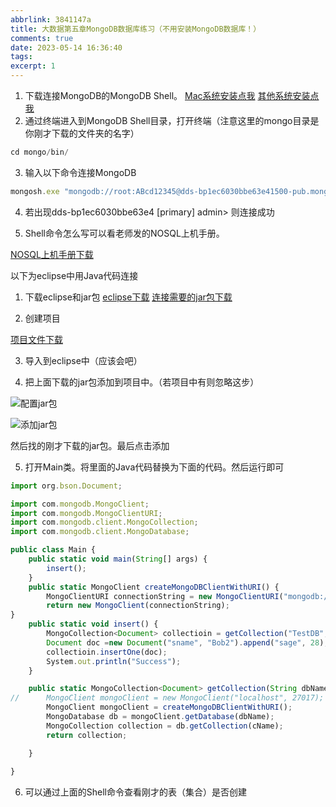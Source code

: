 ```yaml
---
abbrlink: 3841147a
title: 大数据第五章MongoDB数据库练习（不用安装MongoDB数据库！）
comments: true
date: 2023-05-14 16:36:40
tags:
excerpt: 1
--- 
```


1. 下载连接MongoDB的MongoDB Shell。
[Mac系统安装点我](https://pan.baidu.com/s/1ZPRwSbpF7o07NPwuPD1Fuw?pwd=fwt9)
[其他系统安装点我](https://www.mongodb.com/try/download/shell)
2. 通过终端进入到MongoDB Shell目录，打开终端（注意这里的mongo目录是你刚才下载的文件夹的名字）

``` javascript
cd mongo/bin/
```

3. 输入以下命令连接MongoDB

``` javascript
mongosh.exe "mongodb://root:ABcd12345@dds-bp1ec6030bbe63e41500-pub.mongodb.rds.aliyuncs.com:3717/admin?replicaSet=dds-bp1ec6030bbe63e4"
```

4. 若出现dds-bp1ec6030bbe63e4 [primary] admin> 则连接成功

5. Shell命令怎么写可以看老师发的NOSQL上机手册。

[NOSQL上机手册下载](https://pan.baidu.com/s/1p9hxzUWXujuVBVM4dO-bgQ?pwd=n8i9)

以下为eclipse中用Java代码连接

1. 下载eclipse和jar包
[eclipse下载](https://www.eclipse.org/downloads/)
[连接需要的jar包下载](https://pan.baidu.com/s/1sVfi_B1o3T4Z-67i3mDjIQ?pwd=rpfa)

2. 创建项目

[项目文件下载](https://pan.baidu.com/s/1rEvT5lq6D6zhQxKHQPSYYw?pwd=xuax)

3. 导入到eclipse中（应该会吧）

4. 把上面下载的jar包添加到项目中。（若项目中有则忽略这步）

![配置jar包](https://pic1.imgdb.cn/item/6468b1eae03e90d8741e0c45.png)

![添加jar包](https://pic1.imgdb.cn/item/6468b240e03e90d8741e97d1.png)

然后找的刚才下载的jar包。最后点击添加

5. 打开Main类。将里面的Java代码替换为下面的代码。然后运行即可

``` javascript
import org.bson.Document;

import com.mongodb.MongoClient;
import com.mongodb.MongoClientURI;
import com.mongodb.client.MongoCollection;
import com.mongodb.client.MongoDatabase;

public class Main {
	public static void main(String[] args) {
		insert();
	}
    public static MongoClient createMongoDBClientWithURI() {
        MongoClientURI connectionString = new MongoClientURI("mongodb://root:ABcd12345@dds-bp1ec6030bbe63e41500-pub.mongodb.rds.aliyuncs.com:3717/admin?replicaSet=dds-bp1ec6030bbe63e4");
        return new MongoClient(connectionString);
}
	public static void insert() {
		MongoCollection<Document> collectioin = getCollection("TestDB", "testC");
		Document doc =new Document("sname", "Bob2").append("sage", 28);
		collectioin.insertOne(doc);
		System.out.println("Success");
	}

	public static MongoCollection<Document> getCollection(String dbName, String cName) {
//		MongoClient mongoClient = new MongoClient("localhost", 27017);
		MongoClient mongoClient = createMongoDBClientWithURI();
		MongoDatabase db = mongoClient.getDatabase(dbName);
		MongoCollection collection = db.getCollection(cName);
		return collection;

	}
	
}

```

6. 可以通过上面的Shell命令查看刚才的表（集合）是否创建